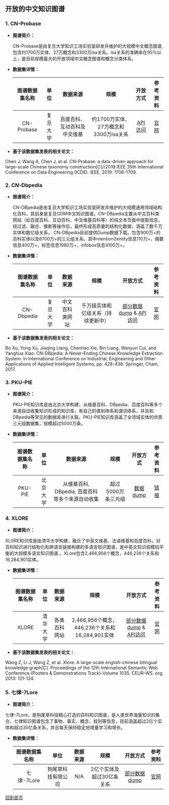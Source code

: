 ## 开放的中文知识图谱
### 1. CN-Probase
- <strong> 图谱简介： </strong>
    
    CN-Probase是由复旦大学知识工场实验室研发并维护的大规模中文概念图谱,包含约1700万实体、27万概念和3300万isa关系。isa关系的准确率在95%以上，是目前规模最大的开放领域中文概念图谱和概念分类体系。
- <strong> 数据集详情：</strong>

    |  图谱数据集名称 | 单位 | 数据来源 | 规模 | 开放方式 | 参考资料 |
    | :---: | :---:| :---: | :---: | :---: | :---: |
    | CN-Probase | 复旦大学 | 百度百科、互动百科及中文维基 | 约1700万实体、27万概念和3300万isa关系 | [API访问](http://kw.fudan.edu.cn/apis/cnprobase/) | [官网](http://kw.fudan.edu.cn/apis/intro/)|

 - <strong> 基于该数据集发表的相关论文：</strong>
 
Chen J, Wang A, Chen J, et al. CN-Probase: a data-driven approach for large-scale Chinese taxonomy construction[C]//2019 IEEE 35th International Conference on Data Engineering (ICDE). IEEE, 2019: 1706-1709.

### 2. CN-Dbpedia
- <strong> 图谱简介： </strong>

    CN-DBpedia是由复旦大学知识工场实验室研发并维护的大规模通用领域结构化百科，其前身是复旦GDM中文知识图谱。CN-DBpedia主要从中文百科类网站（如百度百科、互动百科、中文维基百科等）的纯文本页面中提取信息，经过滤、融合、推断等操作后，最终形成高质量的结构化数据，涵盖了数千万实体和数亿级关系。
CN-DBpedia目前提供Dump数据下载。包含900万+的百科实体以及6700万+的三元组关系。其中mention2entity信息110万+，摘要信息400万+，标签信息1980万+，infobox信息4100万+。
- <strong> 数据集详情：</strong>

    |  图谱数据集名称 | 单位 | 数据来源 | 规模 | 开放方式 | 参考资料 |
    | :---: | :---:| :---: | :---: | :---: | :---: |
    | CN-Dbpedia   | 复旦大学 |   中文百科类网站   | 千万级实体和亿级关系（持续更新中）|[部分数据dump](http://kw.fudan.edu.cn/cndbpedia/download/) & [API访问](http://kw.fudan.edu.cn/apis/cndbpedia/) |[官网](http://kw.fudan.edu.cn/cndbpedia/intro/)|

 - <strong> 基于该数据集发表的相关论文：</strong>
 
Bo Xu, Yong Xu, Jiaqing Liang, Chenhao Xie, Bin Liang, Wanyun Cui, and Yanghua Xiao. CN-DBpedia: A Never-Ending Chinese Knowledge Extraction System. In International Conference on Industrial, Engineering and Other Applications of Applied Intelligent Systems, pp. 428-438. Springer, Cham, 2017.

### 3. PKU-PIE 
- <strong> 图谱简介： </strong>

    PKU-PIE知识库是由北京大学构建，从维基百科、DBpedia、百度百科等多个来源自动收集知识形成的知识库，有自己的类别体系和谓词体系，并且和DBpedia等常见的数据库进行关联。PKU-PIE知识库涵盖了全领域实体的优质三元组数据集，规模超过5000万条。
- <strong> 数据集详情：</strong>

    |  图谱数据集名称 | 单位 | 数据来源 | 规模 | 开放方式 | 参考资料 |
    | :---: | :---:| :---: | :---: | :---: | :---: |
    | PKU-PIE   | 北京大学 |   从维基百科, DBpedia, 百度百科等多个来源自动收集 |超过5000万条三元组|[数据dump](http://openkg.cn/dataset/pku-pie) |[链接](http://openkg.cn/dataset/pku-pie)|

### 4. XLORE 
- <strong> 图谱简介： </strong>

XLORE知识库是由清华大学构建，融合了中英文维基、法语维基和百度百科，对百科知识进行结构化和跨语言链接构建的多语言知识图谱，是中英文知识规模较平衡的大规模多语言知识图谱 。XLore包含2,466,956个概念，446,236个关系和16,284,901实体。
- <strong> 数据集详情：</strong>
    
    |  图谱数据集名称 | 单位 | 数据来源 | 规模 | 开放方式 | 参考资料 |
    | :---: | :---:| :---: | :---: | :---: | :---: |
    | XLORE | 清华大学 |  各类百科网站 |2,466,956个概念，446,236个关系和16,284,901实体| [部分数据dump](https://xlore.org/download.html) & [API访问](https://xloreapi.docs.apiary.io/#) |[官网](http://xlore.org)|

 - <strong> 基于该数据集发表的相关论文：</strong>
 
Wang Z, Li J, Wang Z, et al. Xlore: A large-scale english-chinese bilingual knowledge graph[C]. Proceedings of the 12th International Semantic Web Conference (Posters & Demonstrations Track)-Volume 1035. CEUR-WS. org, 2013: 121-124.


### 5. 七律-7Lore
- <strong> 图谱简介： </strong>

七律-7Lore，是狗尾草科技精心打造的百科知识图谱，是人类世界海量知识的集合，七律知识图谱包含了事物、事实、概念、规则等信息，目前涵盖超过2亿个实体和超过30亿条关系，并且每天保持稳定地增量学习和增长。

- <strong> 数据集详情：</strong>

     |  图谱数据集名称 | 单位 | 数据来源 | 规模 | 开放方式 | 参考资料 |
    | :---: | :---:| :---: | :---: | :---: | :---: |
    | 七律-7Lore| 狗尾草科技有限公司 |   N/A |2亿个实体及超过30亿条关系 |[部分数据dump](http://www.openkg.cn/dataset/7lore) |[官网](https://ai.gowild.cn/kg)|


[回到首页](/README.md)

